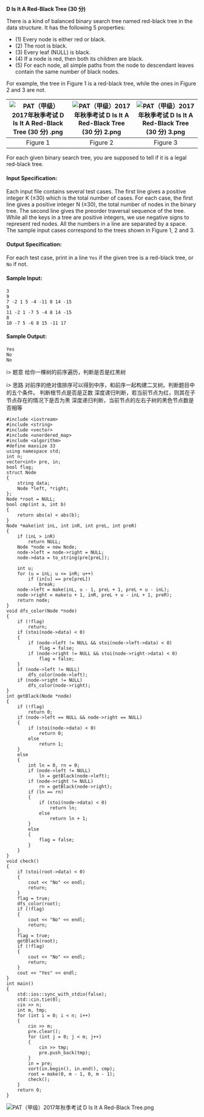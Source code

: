 **D Is It A Red-Black Tree (30 分)**


There is a kind of balanced binary search tree named red-black tree in the data structure. It has the following 5 properties:

- (1) Every node is either red or black.
- (2) The root is black.
- (3) Every leaf (NULL) is black.
- (4) If a node is red, then both its children are black.
- (5) For each node, all simple paths from the node to descendant leaves contain the same number of black nodes.

For example, the tree in Figure 1 is a red-black tree, while the ones in Figure 2 and 3 are not.

![PAT（甲级）2017年秋季考试 D Is It A Red-Black Tree (30 分) .png][1]|![PAT（甲级）2017年秋季考试 D Is It A Red-Black Tree (30 分) 2.png][2]|![PAT（甲级）2017年秋季考试 D Is It A Red-Black Tree (30 分) 3.png][3]
|:--:|:--:|:--:|
|Figure 1|Figure 2|Figure 3|

For each given binary search tree, you are supposed to tell if it is a legal red-black tree.

#### Input Specification:
Each input file contains several test cases. The first line gives a positive integer K (≤30) which is the total number of cases. For each case, the first line gives a positive integer N (≤30), the total number of nodes in the binary tree. The second line gives the preorder traversal sequence of the tree. While all the keys in a tree are positive integers, we use negative signs to represent red nodes. All the numbers in a line are separated by a space. The sample input cases correspond to the trees shown in Figure 1, 2 and 3.

#### Output Specification:
For each test case, print in a line `Yes` if the given tree is a red-black tree, or `No` if not.

#### Sample Input:
```
3
9
7 -2 1 5 -4 -11 8 14 -15
9
11 -2 1 -7 5 -4 8 14 -15
8
10 -7 5 -6 8 15 -11 17
```
#### Sample Output:
```
Yes
No
No
```

i> 题意
给你一棵树的前序遍历，判断是否是红黑树

i> 思路
对前序的绝对值排序可以得到中序，和前序一起构建二叉树。判断题目中的五个条件。
判断根节点是否是正数
深度递归判断，若当前节点为红，则其在子节点存在的情况下是否为黑
深度递归判断，当前节点的左右子树的黑色节点数是否相等

```
#include <iostream>
#include <string>
#include <vector>
#include <unordered_map>
#include <algorithm>
#define maxsize 33
using namespace std;
int n;
vector<int> pre, in;
bool flag;
struct Node
{
    string data;
    Node *left, *right;
};
Node *root = NULL;
bool cmp(int a, int b)
{
    return abs(a) < abs(b);
}
Node *make(int inL, int inR, int preL, int preR)
{
    if (inL > inR)
        return NULL;
    Node *node = new Node;
    node->left = node->right = NULL;
    node->data = to_string(pre[preL]);

    int u;
    for (u = inL; u <= inR; u++)
        if (in[u] == pre[preL])
            break;
    node->left = make(inL, u - 1, preL + 1, preL + u - inL);
    node->right = make(u + 1, inR, preL + u - inL + 1, preR);
    return node;
}
void dfs_color(Node *node)
{
    if (!flag)
        return;
    if (stoi(node->data) < 0)
    {
        if (node->left != NULL && stoi(node->left->data) < 0)
            flag = false;
        if (node->right != NULL && stoi(node->right->data) < 0)
            flag = false;
    }
    if (node->left != NULL)
        dfs_color(node->left);
    if (node->right != NULL)
        dfs_color(node->right);
}
int getBlack(Node *node)
{
    if (!flag)
        return 0;
    if (node->left == NULL && node->right == NULL)
    {
        if (stoi(node->data) < 0)
            return 0;
        else
            return 1;
    }
    else
    {
        int ln = 0, rn = 0;
        if (node->left != NULL)
            ln = getBlack(node->left);
        if (node->right != NULL)
            rn = getBlack(node->right);
        if (ln == rn)
        {
            if (stoi(node->data) < 0)
                return ln;
            else
                return ln + 1;
        }
        else
        {
            flag = false;
        }
    }
}
void check()
{
    if (stoi(root->data) < 0)
    {
        cout << "No" << endl;
        return;
    }
    flag = true;
    dfs_color(root);
    if (!flag)
    {
        cout << "No" << endl;
        return;
    }
    flag = true;
    getBlack(root);
    if (!flag)
    {
        cout << "No" << endl;
        return;
    }
    cout << "Yes" << endl;
}
int main()
{
    std::ios::sync_with_stdio(false);
    std::cin.tie(0);
    cin >> n;
    int m, tmp;
    for (int i = 0; i < n; i++)
    {
        cin >> m;
        pre.clear();
        for (int j = 0; j < m; j++)
        {
            cin >> tmp;
            pre.push_back(tmp);
        }
        in = pre;
        sort(in.begin(), in.end(), cmp);
        root = make(0, m - 1, 0, m - 1);
        check();
    }
    return 0;
}
```
![PAT（甲级）2017年秋季考试 D Is It A Red-Black Tree.png][4]


[1]: http://alomerry.com/usr/uploads/2020/01/1034237504.png
[2]: http://alomerry.com/usr/uploads/2020/01/2128569700.png
[3]: http://alomerry.com/usr/uploads/2020/01/3480408551.png
[4]: http://alomerry.com/usr/uploads/2020/01/1662260822.png